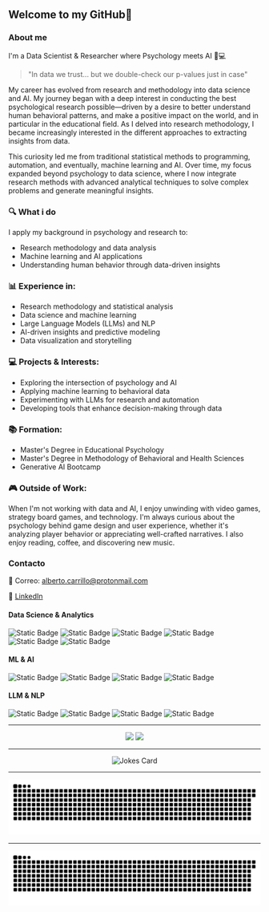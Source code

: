 ## Welcome to my GitHub👋

### About me

I'm a Data Scientist & Researcher where Psychology meets AI 🧠💻

> "In data we trust... but we double-check our p-values just in case"

My career has evolved from research and methodology into data science and AI. My journey began with a deep interest in conducting the best psychological research possible—driven by a desire to better understand human behavioral patterns, and make a positive impact on the world, and in particular in the educational field. As I delved into research methodology,  I became increasingly interested in the different approaches to extracting insights from data.

This curiosity led me from traditional statistical methods to programming, automation, and eventually, machine learning and AI. Over time, my focus expanded beyond psychology to data science, where I now integrate research methods with advanced analytical techniques to solve complex problems and generate meaningful insights.

### 🔍 What i do

I apply my background in psychology and research to:

  - Research methodology and data analysis
  - Machine learning and AI applications
  - Understanding human behavior through data-driven insights

### 📊 Experience in:
  - Research methodology and statistical analysis
  - Data science and machine learning
  - Large Language Models (LLMs) and NLP
  - AI-driven insights and predictive modeling
  - Data visualization and storytelling

### 💻 Projects & Interests:
  - Exploring the intersection of psychology and AI
  - Applying machine learning to behavioral data
  - Experimenting with LLMs for research and automation
  - Developing tools that enhance decision-making through data
    
### 📚 Formation:

   - Master's Degree in Educational Psychology
   - Master's Degree in Methodology of Behavioral and Health Sciences
   - Generative AI Bootcamp

### 🎮 Outside of Work:
When I'm not working with data and AI, I enjoy unwinding with video games, strategy board games, and technology. I'm always curious about the psychology behind game design and user experience, whether it's analyzing player behavior or appreciating well-crafted narratives. I also enjoy reading, coffee, and discovering new music.

### Contacto

  📧 Correo: alberto.carrillo@protonmail.com
  
  💼 [LinkedIn](https://www.linkedin.com/in/alberto-carrillop/)

#### Data Science & Analytics
![Static Badge](https://img.shields.io/badge/R-%2311BAEE?style=flat&logo=R)
![Static Badge](https://img.shields.io/badge/Python-%23AB6C37?style=flat&logo=Python)
![Static Badge](https://img.shields.io/badge/SQL-%23F3D70C?style=flat&logo=PostgreSQL)
![Static Badge](https://img.shields.io/badge/Power%20BI-%23113BF2?style=flat&logo=Power%20BI)
![Static Badge](https://img.shields.io/badge/Excel-%23217346?style=flat&logo=Microsoft%20Excel)
![Static Badge](https://img.shields.io/badge/Git-%2332D2F0?style=flat&logo=Git)

#### ML & AI
![Static Badge](https://img.shields.io/badge/PyTorch-%23EE4C2C?style=flat&logo=PyTorch)
![Static Badge](https://img.shields.io/badge/TensorFlow-%23FF6F00?style=flat&logo=TensorFlow)
![Static Badge](https://img.shields.io/badge/scikit--learn-%23F7931E?style=flat&logo=scikit-learn)
![Static Badge](https://img.shields.io/badge/Keras-%23D00000?style=flat&logo=Keras)

#### LLM & NLP
![Static Badge](https://img.shields.io/badge/Ollama-%23FF5A5F?style=flat&logo=llama)
![Static Badge](https://img.shields.io/badge/Hugging%20Face-%23FFD21E?style=flat&logo=huggingface)
![Static Badge](https://img.shields.io/badge/spaCy-%2309A3D5?style=flat&logo=spacy)
![Static Badge](https://img.shields.io/badge/NLTK-%23154F5B?style=flat&logo=python)


---
<div align="center">
  <img height="180em" src="https://github-readme-stats.vercel.app/api?username=carrillo-p&theme=calm_pink&show_icons=true&count_private=true"/>
  <img height="180em" src="https://github-readme-stats.vercel.app/api/top-langs/?username=carrillo-p&theme=calm_pink&layout=compact&langs_count=6"/>
</div>

---

<div style="text-align: center;">
  <img src="https://readme-jokes.vercel.app/api?hideBorder&theme=synthwave" alt="Jokes Card">
</div>

---
<picture>
  <source media="(prefers-color-scheme: dark)" srcset="https://raw.githubusercontent.com/carrillo-p/carrillo-p/main/assets/snake-dark.svg" />
  <source media="(prefers-color-scheme: light)" srcset="https://raw.githubusercontent.com/carrillo-p/carrillo-p/main/assets/snake-light.svg" />
  <img alt="github-snake" src="github-snake.svg" />
</picture>

---
![Snake animation](https://github.com/carrillo-p/carrillo-p/blob/output/github-snake-dark.svg)

<!--
**carrillo-p/carrillo-p** is a ✨ _special_ ✨ repository because its `README.md` (this file) appears on your GitHub profile.

Here are some ideas to get you started:

- 🔭 I’m currently working on ...
- 🌱 I’m currently learning ...
- 👯 I’m looking to collaborate on ...
- 🤔 I’m looking for help with ...
- 💬 Ask me about ...
- 📫 How to reach me: ...
- 😄 Pronouns: ...
- ⚡ Fun fact: ...
-->
